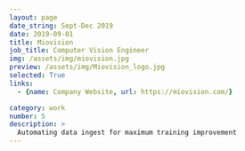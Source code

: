 ```yaml
---
layout: page
date_string: Sept-Dec 2019
date: 2019-09-01
title: Miovision
job_title: Computer Vision Engineer
img: /assets/img/miovision.jpg
preview: /assets/img/Miovision_logo.jpg
selected: True
links:
  - {name: Company Website, url: https://miovision.com/}

category: work
number: 5
description: >
  Automating data ingest for maximum training improvement
---
```


